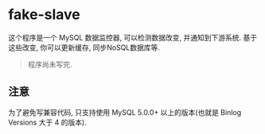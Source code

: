 # fake-slave

这个程序是一个 MySQL 数据监控器, 可以检测数据改变, 并通知到下游系统.
基于这些改变, 你可以更新缓存, 同步NoSQL数据库等.

> 程序尚未写完.

## 注意

为了避免写兼容代码, 只支持使用 MySQL 5.0.0+ 以上的版本(也就是 Binlog Versions 大于 4 的版本).